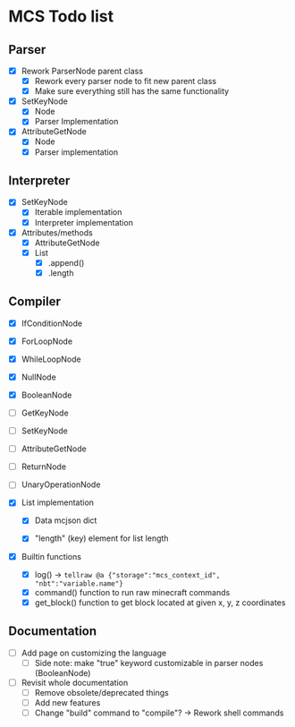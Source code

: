 # MCS Todo list

## Parser
  - [x] Rework ParserNode parent class
    - [x] Rework every parser node to fit new parent class
    - [x] Make sure everything still has the same functionality

  - [x] SetKeyNode
    - [x] Node
    - [x] Parser Implementation
  - [x] AttributeGetNode
    - [x] Node
    - [x] Parser implementation

## Interpreter
  - [x] SetKeyNode
    - [x] Iterable implementation
    - [x] Interpreter implementation

  - [x] Attributes/methods
    - [x] AttributeGetNode
    - [x] List
      - [x] .append()
      - [x] .length

## Compiler
  - [x] IfConditionNode
  - [x] ForLoopNode
  - [x] WhileLoopNode
  - [x] NullNode
  - [x] BooleanNode
  - [ ] GetKeyNode
  - [ ] SetKeyNode
  - [ ] AttributeGetNode
  - [ ] ReturnNode
  - [ ] UnaryOperationNode


  - [x] List implementation
    - [x] Data mcjson dict
    - [x] "length" (key) element for list length


  - [x] Builtin functions
    - [x] log() -> ``tellraw @a {"storage":"mcs_context_id", "nbt":"variable.name"}``
    - [x] command() function to run raw minecraft commands
    - [x] get_block() function to get block located at given x, y, z coordinates

## Documentation
  - [ ] Add page on customizing the language
    - [ ] Side note: make "true" keyword customizable in parser nodes (BooleanNode)
  - [ ] Revisit whole documentation
    - [ ] Remove obsolete/deprecated things
    - [ ] Add new features
    - [ ] Change "build" command to "compile"? -> Rework shell commands
